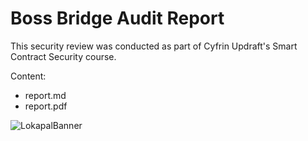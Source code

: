 # Boss Bridge Audit Report

This security review was conducted as part of Cyfrin Updraft's Smart Contract Security course. 

Content:
- report.md
- report.pdf

![LokapalBanner](https://github.com/user-attachments/assets/5509e1f8-9f31-4141-8975-02132a1ba63e)
